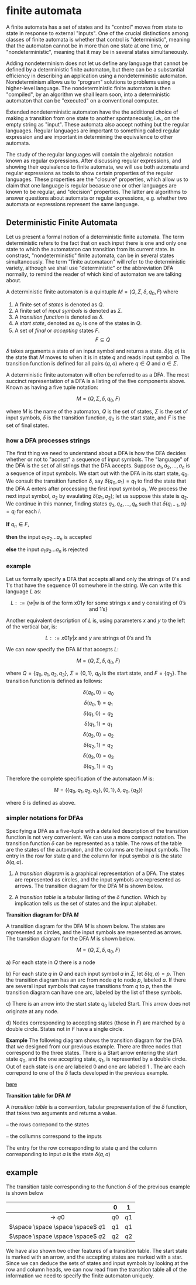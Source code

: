 # finite automata

A finite automata has a set of states and its "control" moves from state to state in response to external "inputs".  One of the crucial distinctions among classes of finite automata is whether that control is "deterministic", meaning that the automaton cannot be in more than one state at one time, or "nondeterministic", meaning that it may be in several states simultaneously.

Adding nondeterminism does not let us define any language that cannot be defined by a deterministic finite automaton, but there can be a substantial efficiency in describing an application using a nondeterministic automaton.  Nondeterminism allows us to "program" solutions to problems using a higher-level language.  The nondeterministic finite automaton is then "compiled", by an algorithm we shall learn soon, into a deterministic automaton that can be "executed" on a conventional computer.

Extended nondeterministic automaton have the the additional choice of making a transition from one state to another spontaneously, i.e., on the empty string as "input".  These automata also accept nothing but the regular languages.  Regular languages are important to something called regular expression and are important in determining the equivalence to other automata.

The study of the regular languages will contain the algebraic notation known as regular expressions.  After discussing regular expressions, and showing their equivalence to finite automata, we will use both automata and regular expressions as tools to show certain properties of the regular languages.  These properties are the "closure" properties, which allow us to claim that one language is regular becasue one or other languages are known to be regular, and "decision" properties.  The latter are algorithms to answer questions about automata or regular expressions, e.g. whether two automata or expressions represent the same language.

## Deterministic Finite Automata

Let us present a formal notion of a deterministic finite automata.  The term deterministic refers to the fact that on each input there is one and only one state to which the automataton can transition from its current state.  In constrast, "nondeterministic" finite automata, can be in several states simultaneously.  The term "finite automataon" will refer to the deterministic variety, although we shall use "deterministic" or the abbreviation DFA normally, to remind the reader of which kind of automaton we are talking about.

A deterministic finite automaton is a quintuple $M = (Q, \Sigma, \delta, q_{0}, F)$ where

1.  A finite set of _states_ is denoted as $Q$.
2.  A finite set of _input symbols_ is denoted as $\Sigma$.
3.  A _transition function_ is denoted as $\delta$.
4.  A _start state_, denoted as $q_{0}$ is one of the states in $Q$.
5.  A set of _final_ or _accepting_ states $F$.  $$F \subseteq Q$$

$\delta$ takes arguments a state of an input symbol and returns a state.  $\delta(q, a)$ is the state that $M$ moves to when it is in state $q$ and reads input symbol $a$.  The transition function is defined for all pairs $(q, a)$ where $q \in Q$ and $a \in \Sigma$.

A deterministic finite automaton will often be referred to as a DFA.  The most succinct representation of a DFA is a listing of the five components above.  Known as having a five tuple notation:

$$M = (Q, \Sigma, \delta, q_{0}, F)$$

where $M$ is the name of the automaton, $Q$ is the set of states, $\Sigma$ is the set of input symbols, $\delta$ is the transition function, $q_{0}$ is the start state, and $F$ is the set of final states.

### how a DFA processes strings

The first thing we need to understand about a DFA is how the DFA decides whether or not to "accept" a sequence of input symbols.  The "language" of the DFA is the set of all strings that the DFA accepts.  Suppose $a_{1}, a_{2}, \dots , a_{n}$ is a sequence of input symbols.  We start out with the DFA in its start state, $q_{0}$.  We consult the transition function $\delta$, say $\delta(q_{0}, a_{1}) = q_{1}$ to find the state that the DFA _$A$_ enters after processing the first input symbol $a_{1}$.  We process the next input symbol, $a_{2}$ by evaulating $\delta(q_{1}, a_{2})$; let us suppose this state is $q_{2}$.  We continue in this manner, finding states $q_{3}, q_{4}, \dots , q_{n}$ such that $\delta(q_{i-1}, a_{i}) = q_{i}$ for each $i$.  

**If** $q_{n} \in F$, 

**then** the input $a_{1}a_{2} \dots a_{n}$ is accepted

**else** the input $a_{1}a_{2} \dots a_{n}$ is rejected

### example

Let us formally specify a DFA that accepts all and only the strings of 0's and 1's that have the sequence 01 somewhere in the string.  We can write this language $L$ as:

$$L ::= \{{w | \text{w is of the form x01y for some strings x and y consisting of 0's and 1's}}\}$$

Another equivalent description of $L$ is, using parameters $x$ and $y$ to the left of the vertical bar, is:

$$L ::= {x01y | x \text{ and } y \text{ are strings of 0's and 1's}}$$

We can now specify the DFA $M$ that accepts $L$:

$$M = (Q, \Sigma, \delta, q_{0}, F)$$

where $Q = \{q_{0}, q_{1}, q_{2}, q_{3}\}$, $\Sigma = \{0, 1\}$, $q_{0}$ is the start state, and $F = \{q_{3}\}$.  The transition function is defined as follows:

$$\delta(q_{0}, 0) = q_{0}$$
$$\delta(q_{0}, 1) = q_{1}$$
$$\delta(q_{1}, 0) = q_{2}$$
$$\delta(q_{1}, 1) = q_{1}$$
$$\delta(q_{2}, 0) = q_{2}$$
$$\delta(q_{2}, 1) = q_{2}$$
$$\delta(q_{3}, 0) = q_{3}$$
$$\delta(q_{3}, 1) = q_{3}$$

Therefore the complete specification of the automataon $M$ is:

$$M = (\{q_{0}, q_{1}, q_{2}, q_{3}\}, \{0, 1\}, \delta, q_{0}, \{q_{3}\})$$

where $\delta$ is defined as above.

### simpler notations for DFAs

Specifying a DFA as a five-tuple with a detailed description of the transition function is not very convenient.  We can use a more compact notation.  The transition function $\delta$ can be represented as a table.  The rows of the table are the states of the automaton, and the columns are the input symbols.  The entry in the row for state $q$ and the column for input symbol $a$ is the state $\delta(q, a)$.

1.  A _transition diagram_ is a graphical representation of a DFA.  The states are represented as circles, and the input symbols are represented as arrows.  The transition diagram for the DFA $M$ is shown below.  

2.  A _transition table_ is a tabular listing of the $\delta$ function.  Which by implication tells us the set of states and the input alphabet.

**Transition diagram for DFA $M$**

A transition diagram for the DFA $M$ is shown below.  The states are represented as circles, and the input symbols are represented as arrows.  The transition diagram for the DFA $M$ is shown below.

$$M = (Q, \Sigma, \delta, q_{0}, F)$$

a)  For each state in $Q$ there is a node

b)  For each state $q$ in $Q$ and each input symbol $a$ in $\Sigma$, let $\delta(q, a) = p$.  Then the transition diagram has an arc from node $q$ to node $p$, labeled $a$.  If there are several input symbols that cayse transitions from $q$ to $p$, then the transition diagram can have one arc, labeled by the list of these symbols.

c)  There is an arrow into the start state $q_{0}$ labeled $\text{Start}$.  This arrow does not originate at any node.

d)  Nodes corresponding to accepting states (those in $F$) are marched by a double circle.  States not in $F$ have a single circle.

**Example**  The following diagram shows the transition diagram for the DFA that we designed from our previous example.  There are three nodes that correspond to the three states.  There is a $\text{Start}$ arrow entering the start state $q_{0}$, and the one accepting state, $q_{1}$, is represented by a double circle.  Out of each state is one arc labeled 0 and one arc labeled 1 .  The arc each correpond to one of the $\delta$ facts developed in the previous example.

[here](https://i.imgur.com/0Z7Z7Zm.png)

**Transition table for DFA $M$**

A _transition table_ is a convention, tabular prepresentation of the $\delta$ function, that takes two arguments and returns a value. 

⎯  the rows correpond to the states

⎯  the collumns correspond to the inputs

The entry for the row corresponding to state $q$ and the column corresponding to input $a$ is the state $\delta(q, a)$

## example

The transition table corresponding to the function $\delta$ of the previous example is shown below

|   | $0$ | $1$ |
|:-:|:-:|:-:|
|$\rightarrow$ $q0$ | $q0$ | $q1$ |
|$\space \space \space \space$    $q1$ | $q1$ | $q1$ |
| $\space \space \space \space$   $q2$ | $q2$ | $q2$ |

We have also shown two other features of a transition table.  The start state is marked with an arrow, and the accepting states are marked with a star.  Since we can deduce the sets of states and input symbols by looking at the row and column heads, we can now read from the transition table all of the information we need to specify the finite automaton uniquely.
